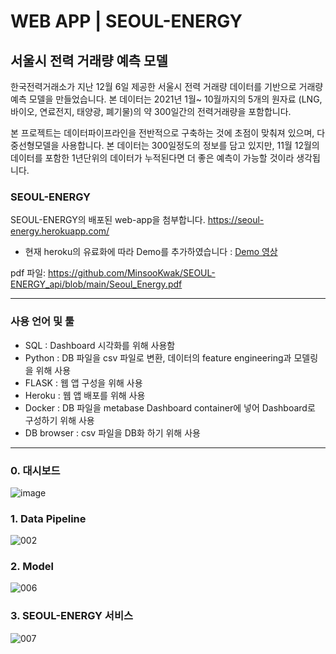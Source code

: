 # WEB APP | SEOUL-ENERGY

## 서울시 전력 거래량 예측 모델

한국전력거래소가 지난 12월 6일 제공한 서울시 전력 거래량 데이터를 기반으로 거래량 예측 모델을 만들었습니다.
본 데이터는 2021년 1월~ 10월까지의 5개의 원자료 (LNG, 바이오, 연료전지, 태양광, 폐기물)의 약 300일간의 전력거래량을 포함합니다.

본 프로젝트는 데이터파이프라인을 전반적으로 구축하는 것에 초점이 맞춰져 있으며, 
다중선형모델을 사용합니다.
본 데이터는 300일정도의 정보를 담고 있지만, 11월 12월의 데이터를 포함한 1년단위의 데이터가 누적된다면 더 좋은 예측이 가능할 것이라 생각됩니다.

### SEOUL-ENERGY 
SEOUL-ENERGY의 배포된 web-app을 첨부합니다.
https://seoul-energy.herokuapp.com/
- 현재 heroku의 유료화에 따라 Demo를 추가하였습니다 : [Demo 영상](https://github.com/MinsooKwak/SEOUL-ENERGY_api/blob/main/seoul_energy.mp4)

pdf 파일:  https://github.com/MinsooKwak/SEOUL-ENERGY_api/blob/main/Seoul_Energy.pdf

----

### 사용 언어 및 툴
- SQL : Dashboard 시각화를 위해 사용함
- Python : DB 파일을 csv 파일로 변환, 데이터의 feature engineering과 모델링을 위해 사용
- FLASK : 웹 앱 구성을 위해 사용
- Heroku : 웹 앱 배포를 위해 사용
- Docker : DB 파일을 metabase Dashboard container에 넣어 Dashboard로 구성하기 위해 사용
- DB browser : csv 파일을 DB화 하기 위해 사용 

----

### 0. 대시보드
![image](https://user-images.githubusercontent.com/89770691/159124902-a4e7a92c-4288-469c-b72c-87d281dd050b.png)

### 1. Data Pipeline
![002](https://user-images.githubusercontent.com/89770691/145943757-6206033a-e9af-46dc-87dd-c33a26bdb413.jpg)

### 2. Model
![006](https://user-images.githubusercontent.com/89770691/145943998-c5e4cbd9-b705-4277-a9a1-23aef7deff36.jpg)

### 3. SEOUL-ENERGY 서비스
![007](https://user-images.githubusercontent.com/89770691/145944191-2bececfa-7340-461f-8664-a7ae072b198e.jpg)
